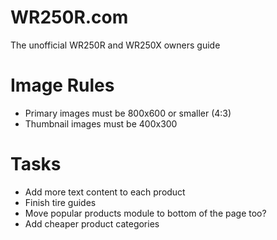 # WR250R.com

The unofficial WR250R and WR250X owners guide


# Image Rules

- Primary images must be 800x600 or smaller (4:3)
- Thumbnail images must be 400x300


# Tasks

- Add more text content to each product
- Finish tire guides
- Move popular products module to bottom of the page too?
- Add cheaper product categories

